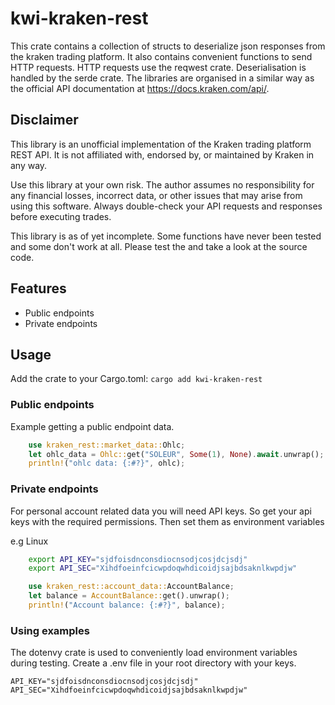 # kwi-kraken-rest
This crate contains a collection of structs to deserialize json responses from the kraken trading platform. It also contains convenient functions to send HTTP requests. HTTP requests use the reqwest crate. Deserialisation is handled by the serde crate. The libraries are organised in a similar way as the official API documentation at https://docs.kraken.com/api/.

## Disclaimer
This library is an unofficial implementation of the Kraken trading platform REST API. It is not affiliated with, endorsed by, or maintained by Kraken in any way.

Use this library at your own risk. The author assumes no responsibility for any financial losses, incorrect data, or other issues that may arise from using this software. Always double-check your API requests and responses before executing trades.

This library is as of yet incomplete. Some functions have never been tested and some don't work at all. Please test the and take a look at the source code.

## Features
- Public endpoints
- Private endpoints

## Usage
Add the crate to your Cargo.toml: `cargo add kwi-kraken-rest`

### Public endpoints
Example getting a public endpoint data.
```rust
    use kraken_rest::market_data::Ohlc;
    let ohlc_data = Ohlc::get("SOLEUR", Some(1), None).await.unwrap();
    println!("ohlc data: {:#?}", ohlc);
```

### Private endpoints
For personal account related data you will need API keys. So get your api keys with the required permissions. Then set them as environment variables

e.g Linux
```bash
    export API_KEY="sjdfoisdnconsdiocnsodjcosjdcjsdj"
    export API_SEC="Xihdfoeinfcicwpdoqwhdicoidjsajbdsaknlkwpdjw" 
```

```rust
    use kraken_rest::account_data::AccountBalance;
    let balance = AccountBalance::get().unwrap();
    println!("Account balance: {:#?}", balance);
```

### Using examples
The dotenvy crate is used to conveniently load environment variables during testing. Create a .env file in your root directory with your keys.

```
API_KEY="sjdfoisdnconsdiocnsodjcosjdcjsdj"
API_SEC="Xihdfoeinfcicwpdoqwhdicoidjsajbdsaknlkwpdjw"
```
